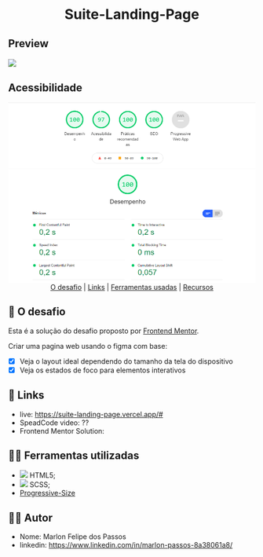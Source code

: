 
<h1 align="center" class="line-1 anim-typewriter">Suite-Landing-Page</h1>


<h2>Preview</h2>
<img width="830"align="center"  class="img__project " src="./github/gif.gif">

<br>

<h2>Acessibilidade</h2>
<img align="center"  class="img__project " src="./github/acessibilidade.png">


<div align="center"  class="links">
    <a href="#the_challenge">O desafio</a> |
     <a href="#links">Links</a> |
      <a href="#built_with">Ferramentas usadas</a> |
       <a href="#resources">Recursos</a>
</div>

<h2 id="the_challenge"> 🌋 O desafio</h2>

Esta é a solução do desafio proposto por [Frontend Mentor](https://www.frontendmentor.io).

Criar uma pagina web usando o figma com base:

- [x] Veja o layout ideal dependendo do tamanho da tela do dispositivo
- [x] Veja os estados de foco para elementos interativos

<h2 id="links">🔗 Links</h2>

- live: https://suite-landing-page.vercel.app/#
- SpeadCode video: ??
- Frontend Mentor Solution: 

<h2 id="built_with">👷‍♂️ Ferramentas utilizadas</h2>

-  <img height="20" src="https://cdn-icons-png.flaticon.com/512/732/732212.png"/> HTML5;
-  <img height="20" src="https://natqe.gallerycdn.vsassets.io/extensions/natqe/scss-generator/1.2.9/1550339585248/Microsoft.VisualStudio.Services.Icons.Default"/> SCSS;
-  [Progressive-Size](https://www.npmjs.com/package/progressive-size)

<h2 id="author">👨‍🎓 Autor </h2>

- Nome: Marlon Felipe dos Passos
- linkedin: https://www.linkedin.com/in/marlon-passos-8a38061a8/
